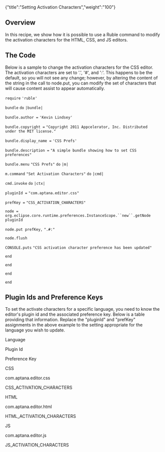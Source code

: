 {"title":"Setting Activation Characters","weight":"100"}

## Overview

In this recipe, we show how it is possible to use a Ruble command to modify the activation characters for the HTML, CSS, and JS editors.

## The Code

Below is a sample to change the activation characters for the CSS editor. The activation characters are set to '.', '#', and ':'. This happens to be the default, so you will not see any change; however, by altering the content of the string in the call to node.put, you can modify the set of characters that will cause content assist to appear automatically.

`require` `'ruble'`

`bundle` `do` `|bundle|`

`bundle.author =` `'Kevin Lindsey'`

`bundle.copyright =` `"Copyright 2011 Appcelerator, Inc. Distributed under the MIT license."`

`bundle.display_name =` `'CSS Prefs'`

`bundle.description =` `"A simple bundle showing how to set CSS preferences"`

`bundle.menu` `"CSS Prefs"`  `do` `|m|`

`m.command` `"Set Activation Characters"`  `do` `|cmd|`

`cmd.invoke` `do` `|ctx|`

`pluginId =` `"com.aptana.editor.css"`

`prefKey =` `"CSS_ACTIVATION_CHARACTERS"`

`node = org.eclipse.core.runtime.preferences.InstanceScope.``new``.getNode pluginId`

`node.put prefKey,` `".#:"`

`node.flush`

`CONSOLE.puts` `"CSS activation character preference has been updated"`

`end`

`end`

`end`

`end`

## Plugin Ids and Preference Keys

To set the activate characters for a specific language, you need to know the editor's plugin id and the associated preference key. Below is a table providing that information. Replace the "pluginId" and "prefKey" assignments in the above example to the setting appropriate for the language you wish to update.

Language

Plugin Id

Preference Key

CSS

com.aptana.editor.css

CSS\_ACTIVATION\_CHARACTERS

HTML

com.aptana.editor.html

HTML\_ACTIVATION\_CHARACTERS

JS

com.aptana.editor.js

JS\_ACTIVATION\_CHARACTERS
